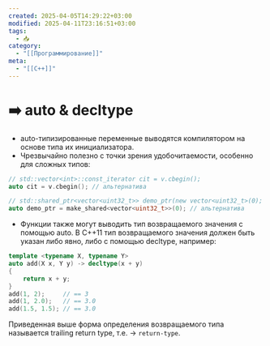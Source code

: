 ```yaml
---
created: 2025-04-05T14:29:22+03:00
modified: 2025-04-11T23:16:51+03:00
tags:
  - 📥
category:
  - "[[Программирование]]"
meta:
  - "[[C++]]"
---
```


# ➡️ auto & decltype

- auto-типизированные переменные выводятся компилятором на основе типа их инициализатора.
- Чрезвычайно полезно с точки зрения удобочитаемости, особенно для сложных типов:

```cpp
// std::vector<int>::const_iterator cit = v.cbegin();
auto cit = v.cbegin(); // альтернатива

// std::shared_ptr<vector<uint32_t>> demo_ptr(new vector<uint32_t>(0);
auto demo_ptr = make_shared<vector<uint32_t>>(0); // альтернатива
```

 - Функции также могут выводить тип возвращаемого значения с помощью auto. В C++11 тип возвращаемого значения должен быть указан либо явно, либо с помощью decltype, например:

```cpp
template <typename X, typename Y>
auto add(X x, Y y) -> decltype(x + y)
{
    return x + y;
}
add(1, 2);     // == 3
add(1, 2.0);   // == 3.0
add(1.5, 1.5); // == 3.0
```

Приведенная выше форма определения возвращаемого типа называется trailing return type, т.е. -> `return-type`.